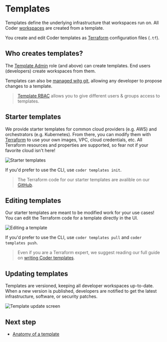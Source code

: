 # Templates

Templates define the underlying infrastructure that workspaces run on.
All Coder [workspaces](./workspaces.md) are created from a template.

You create and edit Coder templates as [Terraform](./concepts.md) configuration files (`.tf`).

## Who creates templates?

The [Template Admin](../admin/users.md) role (and above) can create templates. End users (developers) create workspaces from them.

Templates can also be [managed witg git](./change-management.md), allowing any developer to propose changes to a template.

> [Template RBAC](../admin/rbac.md) allows you to give different users & groups access to templates.

## Starter templates

We provide starter templates for common cloud providers (e.g. AWS) and orchestrators (e.g. Kubernetes). From there, you can modify them with [Terraform](https://terraform.io) to use your own images, VPC, cloud credentials, etc. All Terraform resources and properties are supported, so fear not if your favorite cloud isn't here!

![Starter templates](https://user-images.githubusercontent.com/22407953/256705348-e6fb2963-27f5-414f-9f5c-345cd3b7ee28.png)

If you'd prefer to use the CLI, use `coder templates init`.

> The Terraform code for our starter templates are avalible on our [GitHub](https://github.com/coder/coder/tree/main/examples/templates).

## Editing templates

Our starter templates are meant to be modified work for your use cases! You can edit the Terraform code for a template directly in the UI.

![Editing a template](https://user-images.githubusercontent.com/22407953/256706060-71fb48f4-9a1b-42ad-9380-0ecc02db3218.gif)

If you'd prefer to use the CLI, use `coder templates pull` and `coder templates push`.

> Even if you are a Terraform expert, we suggest reading our full guide on [writing Coder templates](./managing.md).

## Updating templates

Templates are versioned, keeping all developer workspaces up-to-date. When a new version is published, developers are notified to get the latest infrastructure, software, or security patches.

![Template update screen](https://user-images.githubusercontent.com/22407953/256712740-96121f81-a3c8-4be0-90dc-c1c4cabed634.png)

## Next step

- [Anatomy of a template](./concepts.md)
